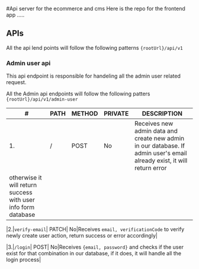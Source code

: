 #Api server for the ecommerce and cms
Here is the repo for the frontend app .....

## APIs
All the api lend points will follow the following patterns `{rootUrl}/api/v1`

### Admin user api 
This api endpoint is responsible for handeling all the admin user related request.

All the Admin api endpoints will follow the following patters `{rootUrl}/api/v1/admin-user`

| # | PATH | METHOD | PRIVATE | DESCRIPTION |
|---|----|------| ------ | ------- |
|1.| /| POST| No| Receives new admin data and create new admin in our database. If admin user's email already exist, it will return error 
otherwise it will return success with user info form database |

|2.|`verify-email`| PATCH| No|Receives `email, verificationCode` to verify newly create user action, return success or error accordingly|

|3.|`/login`| POST| No|Receives `{email, password}` and checks if the user exist for that combination in our database, if it does, it will handle all the login process|
